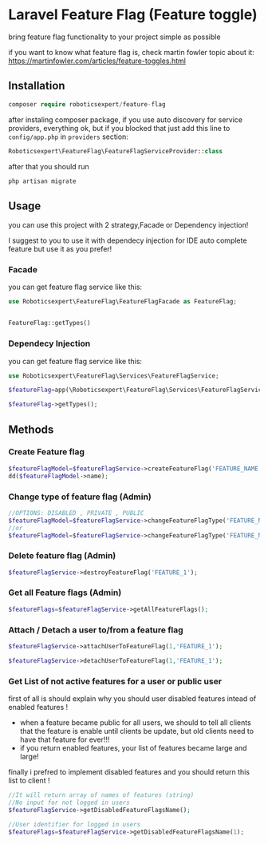 # Laravel Feature Flag (Feature toggle)

bring feature flag functionality to your project simple as possible

if you want to know what feature flag is, check martin fowler topic about it:
https://martinfowler.com/articles/feature-toggles.html

## Installation

```php
composer require roboticsexpert/feature-flag
```

after instaling composer package, if you use auto discovery for service providers, everything ok, but if you blocked
that just add this line to `config/app.php` in `providers` section:

```php
Roboticsexpert\FeatureFlag\FeatureFlagServiceProvider::class
```

after that you should run

```bash 
php artisan migrate
```

## Usage

you can use this project with 2 strategy,Facade or Dependency injection!

I suggest to you to use it with dependecy injection for IDE auto complete feature but use it as you prefer!

### Facade

you can get feature flag service like this:

```php
use Roboticsexpert\FeatureFlag\FeatureFlagFacade as FeatureFlag;


FeatureFlag::getTypes()
```

### Dependecy Injection

you can get feature flag service like this:

```php
use Roboticsexpert\FeatureFlag\Services\FeatureFlagService;

$featureFlag=app(\Roboticsexpert\FeatureFlag\Services\FeatureFlagService::class); //or you can get this service from input of controller method

$featureFlag->getTypes();
```

## Methods

### Create Feature flag

```php
$featureFlagModel=$featureFlagService->createFeatureFlag('FEATURE_NAME');
dd($featureFlagModel->name);
```

### Change type of feature flag (Admin)

```php
//OPTIONS: DISABLED , PRIVATE , PUBLIC
$featureFlagModel=$featureFlagService->changeFeatureFlagType('FEATURE_NAME','DISABLED');
//or    
$featureFlagModel=$featureFlagService->changeFeatureFlagType('FEATURE_NAME',\Roboticsexpert\FeatureFlag\Models\FeatureFlag::TYPE_DISABLED);
```

### Delete feature flag (Admin)

```php
$featureFlagService->destroyFeatureFlag('FEATURE_1');
```

### Get all Feature flags (Admin)

```php
$featureFlags=$featureFlagService->getAllFeatureFlags();
```

### Attach / Detach  a user to/from a feature flag

```php
$featureFlagService->attachUserToFeatureFlag(1,'FEATURE_1');

$featureFlagService->detachUserToFeatureFlag(1,'FEATURE_1');
```

### Get List of not active features for a user or public user

first of all is should explain why you should user disabled features intead of enabled features !

- when a feature became public for all users, we should to tell all clients that the feature is enable until clients be update, but old clients need to have that feature for ever!!!
- if you return enabled features, your list of features became large and large!

finally i prefred to implement disabled features and you should return this list to client !


```php
//It will return array of names of features (string)
//No input for not logged in users
$featureFlagService->getDisabledFeatureFlagsName();

//User identifier for logged in users
$featureFlags=$featureFlagService->getDisabledFeatureFlagsName(1);
```
    

